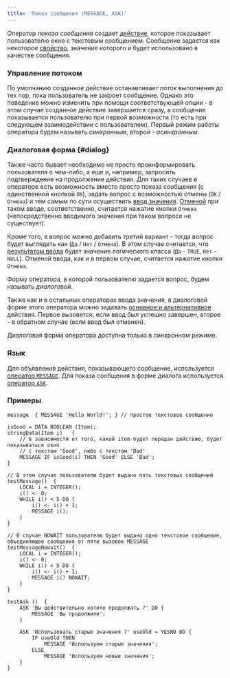 ```yaml
---
title: 'Показ сообщения (MESSAGE, ASK)'
---
```


Оператор *показа сообщения* создает [действие](Actions.md), которое показывает пользователю окно с текстовым сообщением. Сообщение задается как некоторое [свойство](Properties.md), значение которого и будет использовано в качестве сообщения.

### Управление потоком

По умолчанию созданное действие останавливает поток выполнения до тех пор, пока пользователь не закроет сообщение. Однако это поведение можно изменить при помощи соответствующей опции - в этом случае созданное действие завершается сразу, а сообщение показывается пользователю при первой возможности (то есть при следующем взаимодействии с пользователем). Первый режим работы оператора будем называть *синхронным*, второй - *асинхронным*.

### Диалоговая форма {#dialog}

Также часто бывает необходимо не просто проинформировать пользователя о чем-либо, а еще и, например, запросить подтверждение на продолжение действия. Для таких случаев в операторе есть возможность вместо просто показа сообщения (с единственной кнопкой `OK`), задать вопрос с возможностью отмены (`ОК` / `Отмена`) и тем самым по сути осуществить [ввод значения](Value_input.md). [Отменой](Value_input.md#result) при таком вводе, соответственно, считается нажатие кнопки `Отмена` (непосредственно вводимого значения при таком вопросе не существует).

Кроме того, в вопрос можно добавить третий вариант - тогда вопрос будет выглядеть как (`Да` / `Нет` / `Отмена`). В этом случае считается, что [результатом ввода](Value_input.md#result) будет значение логического класса (`Да` - `TRUE`, `Нет` - `NULL`). Отменой ввода, как и в первом случае, считается нажатие кнопки `Отмена`.

Форму оператора, в которой пользователю задается вопрос, будем называть *диалоговой*. 

Также как и в остальных операторах ввода значения, в диалоговой форме этого оператора можно задавать [основное и альтернативное](Value_input.md#result) действия. Первое вызовется, если ввод был успешно завершен, второе - в обратном случае (если ввод был отменен).

Диалоговая форма оператора доступна только в синхронном режиме.

### Язык

Для объявления действия, показывающего сообщение, используется [оператор `MESSAGE`](MESSAGE_operator.md). Для показа сообщения в форме диалога используется [оператор `ASK`](ASK_operator.md).

### Примеры


```lsf
message  { MESSAGE 'Hello World!'; } // простое текстовое сообщение

isGood = DATA BOOLEAN (Item);
stringData(Item i)   {
    // в зависимости от того, какой item будет передан действию, будет показываться окно 
    // с текстом 'Good', либо с текстом 'Bad'
    MESSAGE IF isGood(i) THEN 'Good' ELSE 'Bad';   
}

// В этом случае пользователю будет выдано пять текстовых сообщений
testMessage()  {                    
    LOCAL i = INTEGER();
    i() <- 0;
    WHILE i() < 5 DO {
        i() <- i() + 1;
        MESSAGE i();
    }
}

// В случае NOWAIT пользователю будет выдано одно текстовое сообщение, объединяющее сообщения от пяти вызовов MESSAGE
testMessageNowait()  {              
    LOCAL i = INTEGER();
    i() <- 0;
    WHILE i() < 5 DO {
        i() <- i() + 1;
        MESSAGE i() NOWAIT;
    }
}
```

  


```lsf
testAsk ()  {
    ASK 'Вы действительно хотите продолжать ?' DO {
        MESSAGE 'Вы продолжили';
    }

    ASK 'Использовать старые значения ?' useOld = YESNO DO {
        IF useOld THEN
            MESSAGE 'Используем старые значения';
        ELSE
            MESSAGE 'Используем новые значения';
    }
}
```
